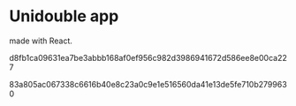 # Unidouble app

made with React.

d8fb1ca09631ea7be3abbb168af0ef956c982d3986941672d586ee8e00ca227

83a805ac067338c6616b40e8c23a0c9e1e516560da41e13de5fe710b2799630